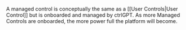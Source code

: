 A managed control is conceptually the same as a [[User Controls|User Control]] but is onboarded and managed by ctrlGPT. As more Managed Controls are onboarded, the more power full the platform will become.

